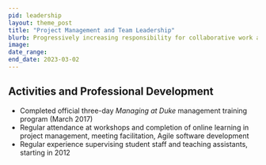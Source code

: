 ```yaml
---
pid: leadership
layout: theme_post
title: "Project Management and Team Leadership"
blurb: Progressively increasing responsibility for collaborative work and technical mentorship.
image: 
date_range: 
end_date: 2023-03-02
---
```


## Activities and Professional Development

* Completed official three-day <i>Managing at Duke</i> management training program (March 2017)
* Regular attendance at workshops and completion of online learning in project management, meeting facilitation, Agile software development
* Regular experience supervising student staff and teaching assistants, starting in 2012

